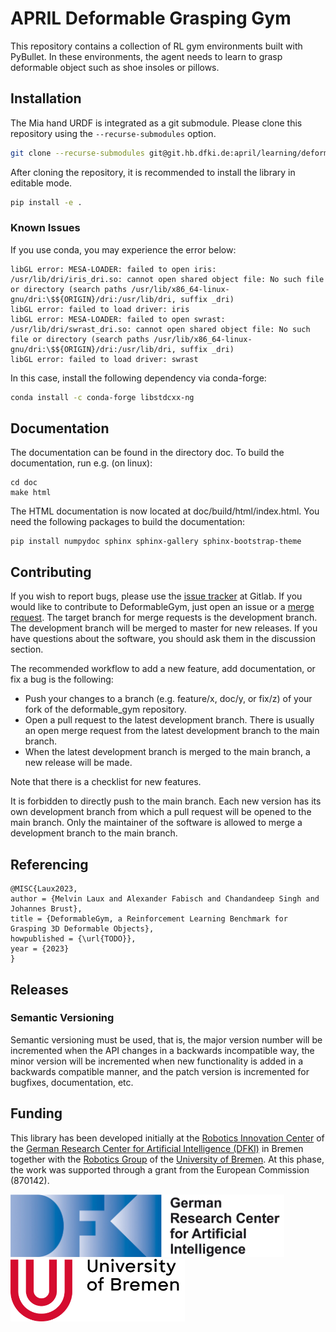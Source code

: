 # APRIL Deformable Grasping Gym

This repository contains a collection of RL gym environments built with PyBullet. In these environments, the agent 
needs to learn to grasp deformable object such as shoe insoles or pillows.



## Installation 

The Mia hand URDF is integrated as a git submodule. Please clone this repository using the `--recurse-submodules` option.

```bash
git clone --recurse-submodules git@git.hb.dfki.de:april/learning/deformable_gym.git
```

After cloning the repository, it is recommended to install the library in editable mode.

```bash
pip install -e .
```

### Known Issues

If you use conda, you may experience the error below:

```
libGL error: MESA-LOADER: failed to open iris: /usr/lib/dri/iris_dri.so: cannot open shared object file: No such file or directory (search paths /usr/lib/x86_64-linux-gnu/dri:\$${ORIGIN}/dri:/usr/lib/dri, suffix _dri)
libGL error: failed to load driver: iris
libGL error: MESA-LOADER: failed to open swrast: /usr/lib/dri/swrast_dri.so: cannot open shared object file: No such file or directory (search paths /usr/lib/x86_64-linux-gnu/dri:\$${ORIGIN}/dri:/usr/lib/dri, suffix _dri)
libGL error: failed to load driver: swrast
```

In this case, install the following dependency via conda-forge:

```bash
conda install -c conda-forge libstdcxx-ng
```


## Documentation
The documentation can be found in the directory doc. To build the documentation, run e.g. (on linux):

```
cd doc
make html
```
The HTML documentation is now located at doc/build/html/index.html. You need the following packages to build the documentation:

```
pip install numpydoc sphinx sphinx-gallery sphinx-bootstrap-theme
```

## Contributing

If you wish to report bugs, please use the [issue tracker](https://git.hb.dfki.de/april/learning/deformable_gym/-/issues) 
at Gitlab. If you would like to contribute to DeformableGym, just open an issue or a 
[merge request](https://git.hb.dfki.de/april/learning/deformable_gym/-/merge_requests). The target branch for 
merge requests is the development branch. The development branch will be merged to master for new releases. If you have 
questions about the software, you should ask them in the discussion section.

The recommended workflow to add a new feature, add documentation, or fix a bug is the following:
- Push your changes to a branch (e.g. feature/x, doc/y, or fix/z) of your fork of the deformable_gym repository.
- Open a pull request to the latest development branch. There is usually an open merge request from the latest development branch to the main branch. 
- When the latest development branch is merged to the main branch, a new release will be made.

Note that there is a checklist for new features.

It is forbidden to directly push to the main branch. Each new version has its own development branch from which a pull request will be opened to the main branch. Only the maintainer of the software is allowed to merge a development branch to the main branch.

## Referencing

```
@MISC{Laux2023,
author = {Melvin Laux and Alexander Fabisch and Chandandeep Singh and Johannes Brust},
title = {DeformableGym, a Reinforcement Learning Benchmark for Grasping 3D Deformable Objects},
howpublished = {\url{TODO}},
year = {2023}
}
```

## Releases

### Semantic Versioning

Semantic versioning must be used, that is, the major version number will be
incremented when the API changes in a backwards incompatible way, the minor
version will be incremented when new functionality is added in a backwards
compatible manner, and the patch version is incremented for bugfixes,
documentation, etc.


## Funding

This library has been developed initially at the
[Robotics Innovation Center](http://robotik.dfki-bremen.de/en/startpage.html) of the 
[German Research Center for Artificial Intelligence (DFKI)](http://www.dfki.de) in Bremen together with the 
[Robotics Group](https://robotik.dfki-bremen.de/en/about-us/university-of-bremen-robotics-group.html) of the 
[University of Bremen](http://www.uni-bremen.de/en.html). At this phase, the work was supported through a grant from the European
Commission (870142).

<p float="left">
    <img src="doc/source/_static/DFKI_Logo.jpg" height="100px" />
    <img src="doc/source/_static/Uni_Logo.png" height="100px" />
</p>





